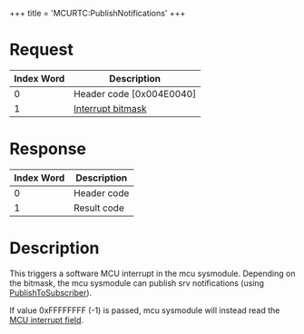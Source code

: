 +++
title = 'MCURTC:PublishNotifications'
+++

# Request

| Index Word | Description                                            |
|------------|--------------------------------------------------------|
| 0          | Header code \[0x004E0040\]                             |
| 1          | [Interrupt bitmask](I2C_Registers#Device_3 "wikilink") |

# Response

| Index Word | Description |
|------------|-------------|
| 0          | Header code |
| 1          | Result code |

# Description

This triggers a software MCU interrupt in the mcu sysmodule. Depending
on the bitmask, the mcu sysmodule can publish srv notifications (using
[PublishToSubscriber](SRV:PublishToSubscriber "wikilink")).

If value 0xFFFFFFFF (-1) is passed, mcu sysmodule will instead read the
[MCU interrupt field](I2C_Registers#Device_3 "wikilink").
